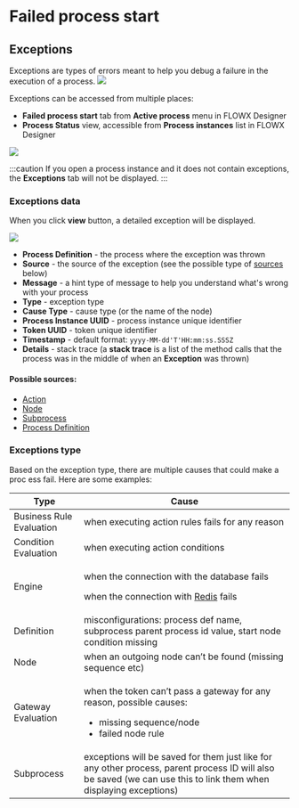 # Failed process start

## Exceptions

Exceptions are types of errors meant to help you debug a failure in the execution of a process.
![](https://s3.eu-west-1.amazonaws.com/docx.flowx.ai/3.2/exceptions1.png)

Exceptions can be accessed from multiple places:

* **Failed process start** tab from **Active process** menu in FLOWX Designer
* **Process Status** view, accessible from **Process instances** list in FLOWX Designer

![](https://s3.eu-west-1.amazonaws.com/docx.flowx.ai/3.2/exceptions2.png)

:::caution
If you open a process instance and it does not contain exceptions, the **Exceptions** tab will not be displayed.
:::

### Exceptions data

When you click **view** button, a detailed exception will be displayed.

![](https://s3.eu-west-1.amazonaws.com/docx.flowx.ai/3.2/exceptions_data.png)

* **Process Definition** - the process where the exception was thrown
* **Source** - the source of the exception (see the possible type of [sources](#possible-sources) below)
* **Message** - a hint type of message to help you understand what's wrong with your process
* **Type** - exception type
* **Cause Type** - cause type (or the name of the node)
* **Process Instance UUID** - process instance unique identifier
* **Token UUID** - token unique identifier
* **Timestamp** - default format: `yyyy-MM-dd'T'HH:mm:ss.SSSZ`
* **Details** - stack trace (a **stack trace** is a list of the method calls that the process was in the middle of when an **Exception** was thrown)

#### Possible sources:

* [Action](../../actions/actions.md)
* [Node](../../node/node.md)
* [Subprocess](../subprocess.md)
* [Process Definition](../process-definition/process-definition.md)

### Exceptions type

Based on the exception type, there are multiple causes that could make a proc   ess fail. Here are some examples:

| Type                     | Cause                                                                                                                                                                                                                     |
| ------------------------ | ------------------------------------------------------------------------------------------------------------------------------------------------------------------------------------------------------------------------- |
| Business Rule Evaluation | when executing action rules fails for any reason                                                                                                                                                                          |
| Condition Evaluation     | when executing action conditions                                                                                                                                                                                          |
| Engine                   | <p></p><p>when the connection with the database fails</p><p>when the connection with [Redis](../../../platform-overview/frameworks-and-standards/event-driven-architecture-frameworks/intro-to-redis.md) fails</p><p></p> |
| Definition               | misconfigurations: process def name, subprocess parent process id value, start node condition missing                                                                                                                     |
| Node                     | when an outgoing node can’t be found (missing sequence etc)                                                                                                                                                               |
| Gateway Evaluation       | <p>when the token can’t pass a gateway for any reason, possible causes:</p><ul><li>missing sequence/node</li><li>failed node rule</li></ul>                                                                               |
| Subprocess               | exceptions will be saved for them just like for any other process, parent process ID will also be saved (we can use this to link them when displaying exceptions)                                                         |
